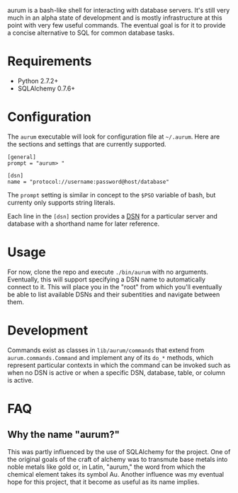 aurum is a bash-like shell for interacting with database servers. It's still
very much in an alpha state of development and is mostly infrastructure at this
point with very few useful commands. The eventual goal is for it to provide a
concise alternative to SQL for common database tasks.

# Requirements

* Python 2.7.2+
* SQLAlchemy 0.7.6+

# Configuration

The `aurum` executable will look for configuration file at `~/.aurum`. Here are
the sections and settings that are currently supported.

    [general]
    prompt = "aurum> "

    [dsn]
    name = "protocol://username:password@host/database"

The `prompt` setting is similar in concept to the `$PSO` variable of bash, but
currenty only supports string literals.

Each line in the `[dsn]` section provides a [DSN](http://en.wikipedia.org/wiki/Data_Source_Name) for a particular 
server and database with a shorthand name for later reference.

# Usage

For now, clone the repo and execute `./bin/aurum` with no arguments.
Eventually, this will support specifying a DSN name to automatically connect to
it. This will place you in the "root" from which you'll eventually be able to
list available DSNs and their subentities and navigate between them.

# Development

Commands exist as classes in `lib/aurum/commands` that extend from
`aurum.commands.Command` and implement any of its `do_*` methods, which
represent particular contexts in which the command can be invoked such as when
no DSN is active or when a specific DSN, database, table, or column is active.

# FAQ

## Why the name "aurum?"

This was partly influenced by the use of SQLAlchemy for the project. One of the
original goals of the craft of alchemy was to transmute base metals into noble
metals like gold or, in Latin, "aurum," the word from which the chemical
element takes its symbol Au. Another influence was my eventual hope for this
project, that it become as useful as its name implies.
